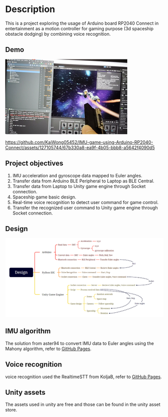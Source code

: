 # Description
This is a project exploring the usage of Arduino board RP2040 Connect in entertainment as a motion controller for gaming purpose (3d spaceship obstacle dodging) by combining voice recognition.

## Demo
![image](https://github.com/KaiWong05452/IMU-game-using-Arduino-RP2040-Connect/blob/master/Demo.png)


https://github.com/KaiWong05452/IMU-game-using-Arduino-RP2040-Connect/assets/127105744/67b330a8-ea9f-4b05-bbb8-a5642f4090d5


## Project objectives
1. IMU acceleration and gyroscope data mapped to Euler angles.
2. Transfer data from Arduino BLE Peripheral to Laptop as BLE Central.
3. Transfer data from Laptop to Unity game engine through Socket connection.
4. Spaceship game basic design.
5. Real-time voice recognition to detect user command for game control.
6. Transfer the recognized user command to Unity game engine through Socket connection.

## Design
![image](https://github.com/KaiWong05452/IMU-game-using-Arduino-RP2040-Connect/blob/master/Design.png)

## IMU algorithm
The solution from aster94 to convert IMU data to Euler angles using the Mahony algorithm, refer to [GitHub Pages](https://github.com/aster94/SensorFusion).

## Voice recognition
voice recognition used the RealtimeSTT from KoljaB, refer to [GitHub Pages](https://github.com/KoljaB/RealtimeSTT).

## Unity assets
The assets used in unity are free and those can be found in the unity asset store.
